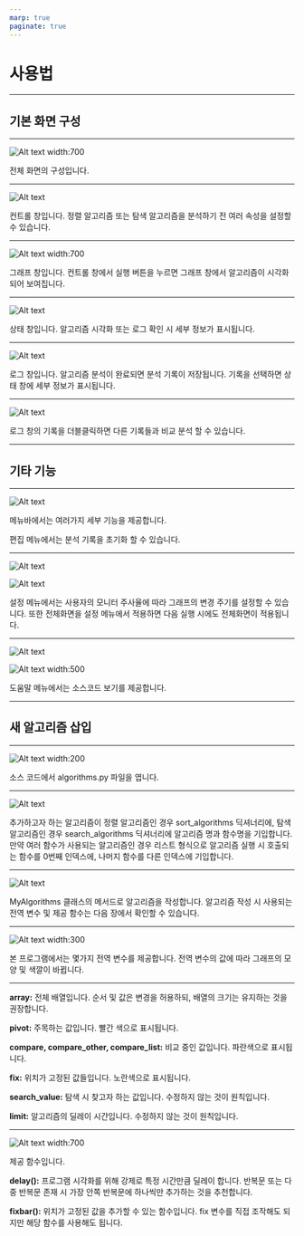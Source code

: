 ```yaml
---
marp: true
paginate: true
---
```


# 사용법

---

## 기본 화면 구성

---

![Alt text width:700](s1.png)

전체 화면의 구성입니다.

---

![Alt text](s2.png)

컨트롤 창입니다. 정렬 알고리즘 또는 탐색 알고리즘을 분석하기 전 여러 속성을 설정할 수 있습니다.

---

![Alt text width:700](s3.png)

그래프 창입니다. 컨트롤 창에서 실행 버튼을 누르면 그래프 창에서 알고리즘이 시각화 되어 보여집니다.

---

![Alt text](s4.png)

상태 창입니다. 알고리즘 시각화 또는 로그 확인 시 세부 정보가 표시됩니다.

---

![Alt text](s5.png)

로그 창입니다. 알고리즘 분석이 완료되면 분석 기록이 저장됩니다. 기록을 선택하면 상태 창에 세부 정보가 표시됩니다.

---

![Alt text](s6.png)

로그 창의 기록을 더블클릭하면 다른 기록들과 비교 분석 할 수 있습니다.

---

## 기타 기능

---

![Alt text](s7.png)

메뉴바에서는 여러가지 세부 기능을 제공합니다.

편집 메뉴에서는 분석 기록을 초기화 할 수 있습니다.

---

![Alt text](s8.png)

![Alt text](s9.png)

설정 메뉴에서는 사용자의 모니터 주사율에 따라 그래프의 변경 주기를 설정할 수 있습니다. 또한 전체화면을 설정 메뉴에서 적용하면 다음 실행 시에도 전체화면이 적용됩니다.

---

![Alt text](s10.png)

![Alt text width:500](s11.png)

도움말 메뉴에서는 소스코드 보기를 제공합니다.



---

## 새 알고리즘 삽입

---

![Alt text width:200](s12.png)

소스 코드에서 algorithms.py 파일을 엽니다.

---

![Alt text](s13.png)

추가하고자 하는 알고리즘이 정렬 알고리즘인 경우 sort_algorithms 딕셔너리에, 탐색 알고리즘인 경우 search_algorithms 딕셔너리에 알고리즘 명과 함수명을 기입합니다. 만약 여러 함수가 사용되는 알고리즘인 경우 리스트 형식으로 알고리즘 실행 시 호출되는 함수를 0번째 인덱스에, 나머지 함수를 다른 인덱스에 기입합니다.

---

![Alt text](s14.png)

MyAlgorithms 클래스의 메서드로 알고리즘을 작성합니다.
알고리즘 작성 시 사용되는 전역 변수 및 제공 함수는 다음 장에서 확인할 수 있습니다.

---

![Alt text width:300](s15.png)

본 프로그램에서는 몇가지 전역 변수를 제공합니다. 전역 변수의 값에 따라 그래프의 모양 및 색깔이 바뀝니다.

---

**array:** 전체 배열입니다. 순서 및 값은 변경을 허용하되, 배열의 크기는 유지하는 것을 권장합니다.

**pivot:** 주목하는 값입니다. 빨간 색으로 표시됩니다.

**compare, compare_other, compare_list:** 비교 중인 값입니다. 파란색으로 표시됩니다.

**fix:** 위치가 고정된 값들입니다. 노란색으로 표시됩니다.

**search_value:** 탐색 시 찾고자 하는 값입니다. 수정하지 않는 것이 원칙입니다.

**limit:** 알고리즘의 딜레이 시간입니다. 수정하지 않는 것이 원칙입니다.

---

![Alt text width:700](s16.png)

제공 함수입니다.

**delay():** 프로그램 시각화를 위해 강제로 특정 시간만큼 딜레이 합니다.
반복문 또는 다중 반복문 존재 시 가장 안쪽 반복문에 하나씩만 추가하는 것을 추천합니다.

**fixbar():** 위치가 고정된 값을 추가할 수 있는 함수입니다. fix 변수를 직접 조작해도 되지만 해당 함수를 사용해도 됩니다.
